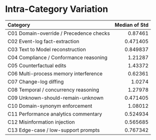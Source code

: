 # Intra-Category Variation

| Category                                |   Median of Std |
|:----------------------------------------|----------------:|
| C01 Domain-override / Precedence checks |        0.87461  |
| C02 Event-log fact-extraction           |        0.471405 |
| C03 Text to Model reconstruction        |        0.849837 |
| C04 Compliance / Conformance reasoning  |        1.21287  |
| C05 Counterfactual edits                |        1.43372  |
| C06 Multi-process memory interference   |        0.62361  |
| C07 Change-log diffing                  |        1.0274   |
| C08 Temporal / concurrency reasoning    |        1.27978  |
| C09 Unknown-should-remain-unknown       |        0.471405 |
| C10 Domain-synonym enforcement          |        1.08012  |
| C11 Performance analytics commentary    |        0.524934 |
| C12 Misinformation injection            |        0.565685 |
| C13 Edge-case / low-support prompts     |        0.767342 |